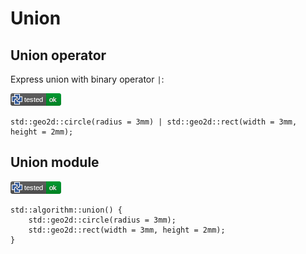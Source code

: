 # Union

## Union operator

Express union with binary operator `|`:

[![test](.test/union_operator.png)](.test/union_operator.log)

```µcad,union_operator
std::geo2d::circle(radius = 3mm) | std::geo2d::rect(width = 3mm, height = 2mm);
```

## Union module

[![test](.test/union_module.png)](.test/union_module.log)

```µcad,union_module
std::algorithm::union() {
    std::geo2d::circle(radius = 3mm);
    std::geo2d::rect(width = 3mm, height = 2mm);
}
```
